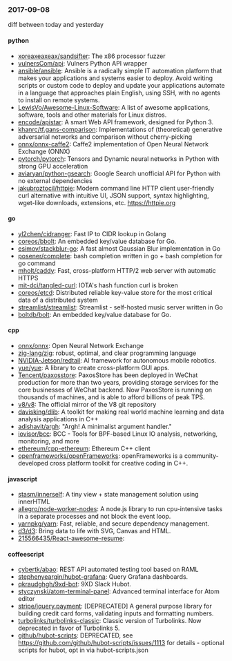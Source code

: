 ### 2017-09-08
diff between today and yesterday

#### python
* [xoreaxeaxeax/sandsifter](https://github.com/xoreaxeaxeax/sandsifter): The x86 processor fuzzer
* [vulnersCom/api](https://github.com/vulnersCom/api): Vulners Python API wrapper
* [ansible/ansible](https://github.com/ansible/ansible): Ansible is a radically simple IT automation platform that makes your applications and systems easier to deploy. Avoid writing scripts or custom code to deploy and update your applications automate in a language that approaches plain English, using SSH, with no agents to install on remote systems.
* [LewisVo/Awesome-Linux-Software](https://github.com/LewisVo/Awesome-Linux-Software):  A list of awesome applications, software, tools and other materials for Linux distros.
* [encode/apistar](https://github.com/encode/apistar): A smart Web API framework, designed for Python 3. 
* [khanrc/tf.gans-comparison](https://github.com/khanrc/tf.gans-comparison): Implementations of (theoretical) generative adversarial networks and comparison without cherry-picking
* [onnx/onnx-caffe2](https://github.com/onnx/onnx-caffe2): Caffe2 implementation of Open Neural Network Exchange (ONNX)
* [pytorch/pytorch](https://github.com/pytorch/pytorch): Tensors and Dynamic neural networks in Python with strong GPU acceleration
* [aviaryan/python-gsearch](https://github.com/aviaryan/python-gsearch): Google Search unofficial API for Python with no external dependencies
* [jakubroztocil/httpie](https://github.com/jakubroztocil/httpie): Modern command line HTTP client  user-friendly curl alternative with intuitive UI, JSON support, syntax highlighting, wget-like downloads, extensions, etc. https://httpie.org

#### go
* [yl2chen/cidranger](https://github.com/yl2chen/cidranger): Fast IP to CIDR lookup in Golang
* [coreos/bbolt](https://github.com/coreos/bbolt): An embedded key/value database for Go.
* [esimov/stackblur-go](https://github.com/esimov/stackblur-go): A fast almost Gaussian Blur implementation in Go
* [posener/complete](https://github.com/posener/complete): bash completion written in go + bash completion for go command
* [mholt/caddy](https://github.com/mholt/caddy): Fast, cross-platform HTTP/2 web server with automatic HTTPS
* [mit-dci/tangled-curl](https://github.com/mit-dci/tangled-curl): IOTA's hash function curl is broken
* [coreos/etcd](https://github.com/coreos/etcd): Distributed reliable key-value store for the most critical data of a distributed system
* [streamlist/streamlist](https://github.com/streamlist/streamlist): Streamlist - self-hosted music server written in Go
* [boltdb/bolt](https://github.com/boltdb/bolt): An embedded key/value database for Go.

#### cpp
* [onnx/onnx](https://github.com/onnx/onnx): Open Neural Network Exchange
* [zig-lang/zig](https://github.com/zig-lang/zig): robust, optimal, and clear programming language
* [NVIDIA-Jetson/redtail](https://github.com/NVIDIA-Jetson/redtail): AI framework for autonomous mobile robotics.
* [yue/yue](https://github.com/yue/yue): A library to create cross-platform GUI apps.
* [Tencent/paxosstore](https://github.com/Tencent/paxosstore): PaxosStore has been deployed in WeChat production for more than two years, providing storage services for the core businesses of WeChat backend. Now PaxosStore is running on thousands of machines, and is able to afford billions of peak TPS.
* [v8/v8](https://github.com/v8/v8): The official mirror of the V8 git repository
* [davisking/dlib](https://github.com/davisking/dlib): A toolkit for making real world machine learning and data analysis applications in C++
* [adishavit/argh](https://github.com/adishavit/argh): "Argh! A minimalist argument handler."
* [iovisor/bcc](https://github.com/iovisor/bcc): BCC - Tools for BPF-based Linux IO analysis, networking, monitoring, and more
* [ethereum/cpp-ethereum](https://github.com/ethereum/cpp-ethereum): Ethereum C++ client
* [openframeworks/openFrameworks](https://github.com/openframeworks/openFrameworks): openFrameworks is a community-developed cross platform toolkit for creative coding in C++.

#### javascript
* [stasm/innerself](https://github.com/stasm/innerself): A tiny view + state management solution using innerHTML
* [allegro/node-worker-nodes](https://github.com/allegro/node-worker-nodes): A node.js library to run cpu-intensive tasks in a separate processes and not block the event loop.
* [yarnpkg/yarn](https://github.com/yarnpkg/yarn):  Fast, reliable, and secure dependency management.
* [d3/d3](https://github.com/d3/d3): Bring data to life with SVG, Canvas and HTML. 
* [215566435/React-awesome-resume](https://github.com/215566435/React-awesome-resume): 

#### coffeescript
* [cybertk/abao](https://github.com/cybertk/abao): REST API automated testing tool based on RAML
* [stephenyeargin/hubot-grafana](https://github.com/stephenyeargin/hubot-grafana): Query Grafana dashboards.
* [qkraudghgh/9xd-bot](https://github.com/qkraudghgh/9xd-bot): 9XD  Slack Hubot.
* [styczynski/atom-terminal-panel](https://github.com/styczynski/atom-terminal-panel): Advanced terminal interface for Atom editor
* [stripe/jquery.payment](https://github.com/stripe/jquery.payment): [DEPRECATED] A general purpose library for building credit card forms, validating inputs and formatting numbers.
* [turbolinks/turbolinks-classic](https://github.com/turbolinks/turbolinks-classic): Classic version of Turbolinks. Now deprecated in favor of Turbolinks 5.
* [github/hubot-scripts](https://github.com/github/hubot-scripts): DEPRECATED, see https://github.com/github/hubot-scripts/issues/1113 for details - optional scripts for hubot, opt in via hubot-scripts.json
